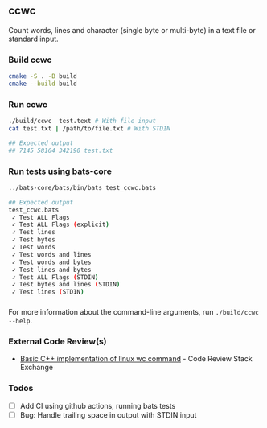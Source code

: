 ## ccwc

Count words, lines and character (single byte or multi-byte) in a text file or standard input. 

### Build ccwc

```bash
cmake -S . -B build
cmake --build build
```

### Run ccwc

```bash
./build/ccwc  test.text # With file input
cat test.txt | /path/to/file.txt # With STDIN

## Expected output
## 7145 58164 342190 test.txt
```

### Run tests using bats-core

```bash
../bats-core/bats/bin/bats test_ccwc.bats

## Expected output
test_ccwc.bats
 ✓ Test ALL Flags
 ✓ Test ALL Flags (explicit)
 ✓ Test lines
 ✓ Test bytes
 ✓ Test words
 ✓ Test words and lines
 ✓ Test words and bytes
 ✓ Test lines and bytes
 ✓ Test ALL Flags (STDIN)
 ✓ Test bytes and lines (STDIN)
 ✓ Test lines (STDIN)
```

### 

For more information about the command-line arguments, run `./build/ccwc  --help`. 


### External Code Review(s)

* [Basic C++ implementation of linux wc command](https://codereview.stackexchange.com/questions/294364/basic-c-implementation-of-linux-wc-command) - Code Review Stack Exchange


### Todos

* [ ] Add CI using github actions, running bats tests
* [ ] Bug: Handle trailing space in output with STDIN input